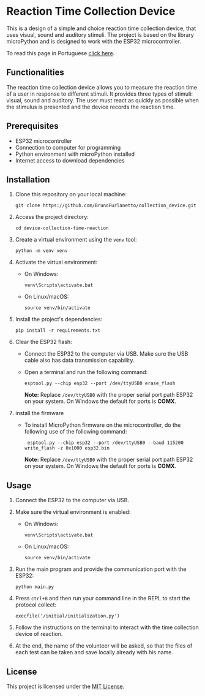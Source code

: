# Reaction Time Collection Device

This is a design of a simple and choice reaction time collection device,
that uses visual, sound and auditory stimuli. The project is based on the library
microPython and is designed to work with the ESP32 microcontroller.

To read this page in Portuguese [click here](https://github.com/BrunoFurlanetto/collection_device/blob/main/README-pt.md).

## Functionalities

The reaction time collection device allows you to measure the reaction time of a
user in response to different stimuli. It provides three types of stimuli:
visual, sound and auditory. The user must react as quickly as possible
when the stimulus is presented and the device records the reaction time.

## Prerequisites

- ESP32 microcontroller
- Connection to computer for programming
- Python environment with microPython installed
- Internet access to download dependencies

## Installation

1. Clone this repository on your local machine:

    ```
    git clone https://github.com/BrunoFurlanetto/collection_device.git
    ```

2. Access the project directory:

    ```
    cd device-collection-time-reaction
    ```

3. Create a virtual environment using the `venv` tool:

    ```
    python -m venv venv
    ```

4. Activate the virtual environment:

     - On Windows:

       ```
       venv\Scripts\activate.bat
       ```

     - On Linux/macOS:

       ```
       source venv/bin/activate
       ```

5. Install the project's dependencies:

    ```
    pip install -r requirements.txt
    ```

6. Clear the ESP32 flash:

     - Connect the ESP32 to the computer via USB. Make sure the USB cable also has
        data transmission capability.
     - Open a terminal and run the following command:

       ```
       esptool.py --chip esp32 --port /dev/ttyUSB0 erase_flash
       ```

       **Note:** Replace `/dev/ttyUSB0` with the proper serial port path ESP32 on your
       system. On Windows the default for ports is **COMX**.


7. install the firmware
   - To install MicroPython firmware on the microcontroller, do the following
   use of the following command:
     ````
      esptool.py --chip esp32 --port /dev/ttyUSB0 --baud 115200 write_flash -z 0x1000 esp32.bin
      ````
     **Note:** Replace `/dev/ttyUSB0` with the proper serial port path ESP32 on your
     system. On Windows the default for ports is **COMX**.

## Usage

1. Connect the ESP32 to the computer via USB.

2. Make sure the virtual environment is enabled:

     - On Windows:

       ```
       venv\Scripts\activate.bat
       ```

     - On Linux/macOS:

       ```
       source venv/bin/activate
       ```

3. Run the main program and provide the communication port with the ESP32:

    ```
    python main.py
    ```

4. Press `ctrl+B` and then run your command line in the REPL to start the protocol
    collect:
   
    ````
    execfile('/initial/initialization.py')
    ````

5. Follow the instructions on the terminal to interact with the time collection device
    of reaction.


6. At the end, the name of the volunteer will be asked, so that the files of each test can be taken and
    save locally already with his name.

## License

This project is licensed under the [MIT License](LICENSE).
